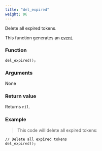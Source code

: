 ```yaml
---
title: "del_expired"
weight: 96
---
```


Delete all expired tokens.

This function generates an [event](../../events).

### Function

`del_expired();`

### Arguments

None

### Return value

Returns `nil`.

### Example

> This code will delete all expired tokens:

```thingsdb,should_pass,@t
// Delete all expired tokens
del_expired();
```

